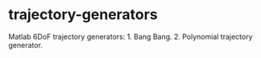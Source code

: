 # trajectory-generators
Matlab 6DoF trajectory generators: 
	1. Bang Bang. 
	2. Polynomial trajectory generator. 

